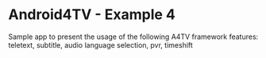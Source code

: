 Android4TV - Example 4
=============

Sample app to present the usage of the following A4TV framework features: teletext, subtitle, audio language selection, pvr, timeshift
